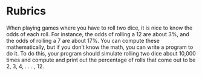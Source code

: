# Rubrics
When playing games where you have to roll two dice, it is nice to know the odds of each roll. For instance, the odds of rolling a 12 are about 3%, and the odds of rolling a 7 are about 17%. You can compute these mathematically, but if you don’t know the math, you can write a program to do it. To do this, your program should simulate rolling two dice about 10,000 times and compute and print out the percentage of rolls that come out to be 2, 3, 4, . . . , 12.
